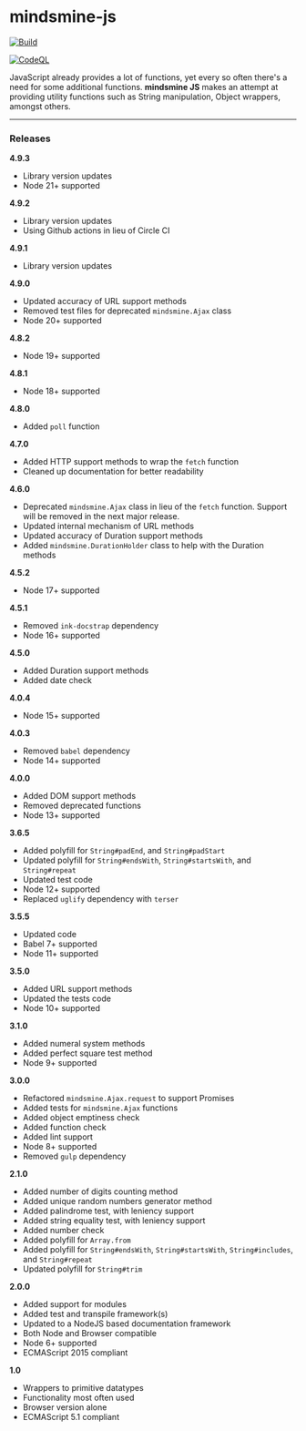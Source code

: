 # mindsmine-js #

[![Build](https://github.com/mindsmine/mindsmine-js/actions/workflows/node.js.yml/badge.svg)](https://github.com/mindsmine/mindsmine-js/actions/workflows/node.js.yml)

[![CodeQL](https://github.com/mindsmine/mindsmine-js/actions/workflows/codeql.yml/badge.svg)](https://github.com/mindsmine/mindsmine-js/actions/workflows/codeql.yml)

JavaScript already provides a lot of functions, yet every so often there's a need for some additional functions.
**mindsmine JS** makes an attempt at providing utility functions such as String manipulation, Object wrappers, amongst
others.

---

### Releases ###

**4.9.3**
* Library version updates
* Node 21+ supported

**4.9.2**
* Library version updates
* Using Github actions in lieu of Circle CI

**4.9.1**
* Library version updates

**4.9.0**
* Updated accuracy of URL support methods
* Removed test files for deprecated `mindsmine.Ajax` class
* Node 20+ supported

**4.8.2**
* Node 19+ supported

**4.8.1**
* Node 18+ supported

**4.8.0**
* Added `poll` function

**4.7.0**
* Added HTTP support methods to wrap the `fetch` function
* Cleaned up documentation for better readability

**4.6.0**
* Deprecated `mindsmine.Ajax` class in lieu of the `fetch` function. Support will be removed in the next major release.
* Updated internal mechanism of URL methods
* Updated accuracy of Duration support methods
* Added `mindsmine.DurationHolder` class to help with the Duration methods

**4.5.2**
* Node 17+ supported

**4.5.1**
* Removed `ink-docstrap` dependency
* Node 16+ supported

**4.5.0**
* Added Duration support methods
* Added date check

**4.0.4**
* Node 15+ supported

**4.0.3**
* Removed `babel` dependency
* Node 14+ supported

**4.0.0**
* Added DOM support methods
* Removed deprecated functions
* Node 13+ supported

**3.6.5**
* Added polyfill for `String#padEnd`, and `String#padStart`
* Updated polyfill for `String#endsWith`, `String#startsWith`, and `String#repeat`
* Updated test code
* Node 12+ supported
* Replaced `uglify` dependency with `terser`

**3.5.5**
* Updated code
* Babel 7+ supported
* Node 11+ supported

**3.5.0**
* Added URL support methods
* Updated the tests code
* Node 10+ supported

**3.1.0**
* Added numeral system methods
* Added perfect square test method
* Node 9+ supported

**3.0.0**
* Refactored `mindsmine.Ajax.request` to support Promises
* Added tests for `mindsmine.Ajax` functions
* Added object emptiness check
* Added function check
* Added lint support
* Node 8+ supported
* Removed `gulp` dependency

**2.1.0**
* Added number of digits counting method
* Added unique random numbers generator method
* Added palindrome test, with leniency support
* Added string equality test, with leniency support
* Added number check
* Added polyfill for `Array.from`
* Added polyfill for `String#endsWith`, `String#startsWith`, `String#includes`, and `String#repeat`
* Updated polyfill for `String#trim`

**2.0.0**
* Added support for modules
* Added test and transpile framework(s)
* Updated to a NodeJS based documentation framework
* Both Node and Browser compatible
* Node 6+ supported
* ECMAScript 2015 compliant

**1.0**
* Wrappers to primitive datatypes
* Functionality most often used
* Browser version alone
* ECMAScript 5.1 compliant
